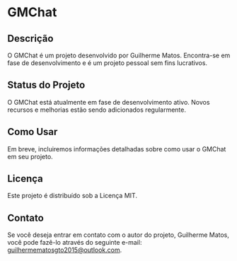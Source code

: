 # GMChat

## Descrição

O GMChat é um projeto desenvolvido por Guilherme Matos. Encontra-se em fase de desenvolvimento e é um projeto pessoal sem fins lucrativos.

## Status do Projeto

O GMChat está atualmente em fase de desenvolvimento ativo. Novos recursos e melhorias estão sendo adicionados regularmente.

## Como Usar

Em breve, incluiremos informações detalhadas sobre como usar o GMChat em seu projeto.

## Licença

Este projeto é distribuído sob a Licença MIT.

## Contato

Se você deseja entrar em contato com o autor do projeto, Guilherme Matos, você pode fazê-lo através do seguinte e-mail: [guilhermematosgto2015@outlook.com](mailto:guilhermematosgto2015@outlook.com).
